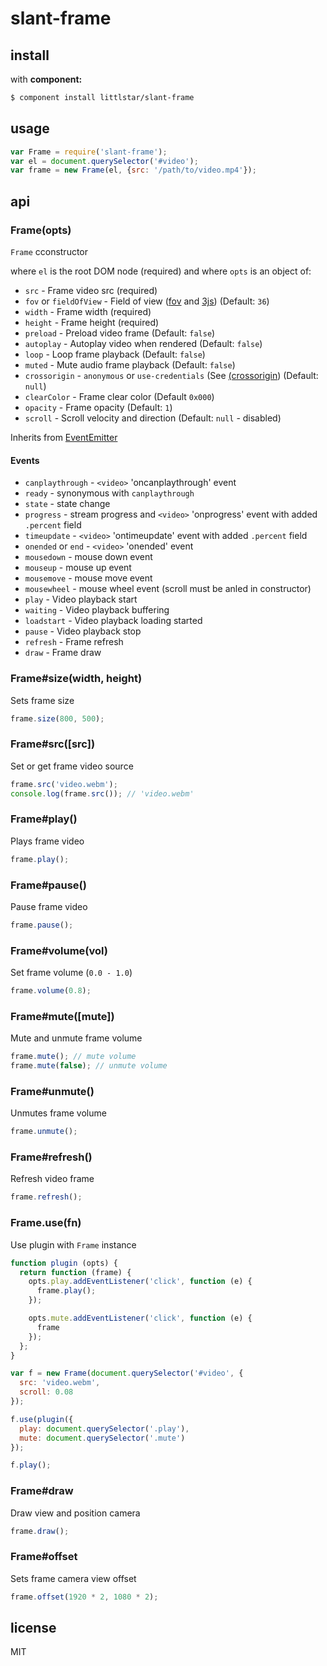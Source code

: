 slant-frame
==========

## install

with **component:**

```sh
$ component install littlstar/slant-frame
```

## usage

```js
var Frame = require('slant-frame');
var el = document.querySelector('#video');
var frame = new Frame(el, {src: '/path/to/video.mp4'});
```

## api

### Frame(opts)

`Frame` cconstructor

where `el` is the root DOM node (required) and
where `opts` is an object of:

* `src` - Frame video src (required)
* `fov` or `fieldOfView` - Field of view
  ([fov](http://en.wikipedia.org/wiki/Field_of_view) and
[3js](http://threejs.org/docs/#Reference/Cameras/PerspectiveCamera))
(Default: `36`)
* `width` - Frame width (required)
* `height` - Frame height (required)
* `preload` - Preload video frame (Default: `false`)
* `autoplay` - Autoplay video when rendered (Default: `false`)
* `loop` - Loop frame playback (Default: `false`)
* `muted` - Mute audio frame playback (Default: `false`)
* `crossorigin` - `anonymous` or `use-credentials` (See
  [(crossorigin](https://developer.mozilla.org/en-US/docs/Web/HTML/Element/video#attr-crossorigin)) (Default: `null`)
* `clearColor` - Frame clear color (Default `0x000`)
* `opacity` - Frame opacity (Default: `1`)
* `scroll` -  Scroll velocity and direction (Default: `null` - disabled)

Inherits from
[EventEmitter](http://nodejs.org/api/events.html#events_class_events_eventemitter)

#### Events

* `canplaythrough` - `<video>` 'oncanplaythrough' event
* `ready` - synonymous with `canplaythrough`
* `state` - state change
* `progress` - stream progress and `<video>` 'onprogress' event with added
`.percent` field
* `timeupdate` - `<video>` 'ontimeupdate' event with added `.percent` field
* `onended` or `end` - `<video>` 'onended' event
* `mousedown` - mouse down event
* `mouseup` - mouse up event
* `mousemove` - mouse move event
* `mousewheel` - mouse wheel event (scroll must be anled in constructor)
* `play` - Video playback start
* `waiting` - Video playback buffering
* `loadstart` - Video playback loading started
* `pause` - Video playback stop
* `refresh` - Frame refresh
* `draw` - Frame draw

### Frame#size(width, height)

Sets frame size

```js
frame.size(800, 500);
```

### Frame#src([src])

Set or get frame video source

```js
frame.src('video.webm');
console.log(frame.src()); // 'video.webm'
```

### Frame#play()

Plays frame video

```js
frame.play();
```

### Frame#pause()

Pause frame video

```js
frame.pause();
```
### Frame#volume(vol)

Set frame volume (`0.0 - 1.0`)

```js
frame.volume(0.8);
```

### Frame#mute([mute])

Mute and unmute frame volume

```js
frame.mute(); // mute volume
frame.mute(false); // unmute volume
```

### Frame#unmute()

Unmutes frame volume

```js
frame.unmute();
```

### Frame#refresh()

Refresh video frame

```js
frame.refresh();
```

### Frame.use(fn)

Use plugin with `Frame` instance

```js
function plugin (opts) {
  return function (frame) {
    opts.play.addEventListener('click', function (e) {
      frame.play();
    });

    opts.mute.addEventListener('click', function (e) {
      frame
    });
  };
}

var f = new Frame(document.querySelector('#video', {
  src: 'video.webm',
  scroll: 0.08
});

f.use(plugin({
  play: document.querySelector('.play'),
  mute: document.querySelector('.mute')
});

f.play();
```

### Frame#draw

Draw view and position camera

```js
frame.draw();
```

### Frame#offset

Sets frame camera view offset

```js
frame.offset(1920 * 2, 1080 * 2);
```

## license

MIT
